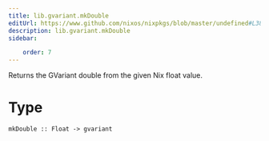```yaml
---
title: lib.gvariant.mkDouble
editUrl: https://www.github.com/nixos/nixpkgs/blob/master/undefined#L383C14
description: lib.gvariant.mkDouble
sidebar:

    order: 7
---
```


Returns the GVariant double from the given Nix float value.

# Type

```
mkDouble :: Float -> gvariant
```



